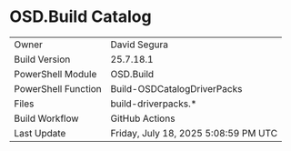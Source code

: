 ﻿# OSD.Build Catalog

| | |
|-|-|
| Owner | David Segura |
| Build Version | 25.7.18.1 |
| PowerShell Module | OSD.Build |
| PowerShell Function | Build-OSDCatalogDriverPacks |
| Files | build-driverpacks.* |
| Build Workflow | GitHub Actions |
| Last Update | Friday, July 18, 2025 5:08:59 PM UTC |
